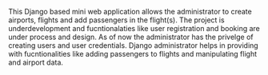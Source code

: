 This Django based mini web application allows the administrator to create airports, flights and add passengers in the flight(s). The project is underdevelopment and fucntionalaties like user registration and booking are under process and design. As of now the administrator has the privelge of creating users and user credentials. Django administrator helps in providing with fucntionalities like adding passengers to flights and manipulating flight and airport data. 
